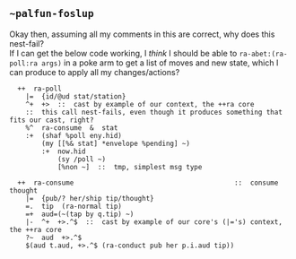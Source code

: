 ## `~palfun-foslup`
Okay then, assuming all my comments in this are correct, why does this nest-fail?  
If I can get the below code working, I *think* I should be able to `ra-abet:(ra-poll:ra args)` in a poke arm to get a list of moves and new state, which I can produce to apply all my changes/actions?

```
  ++  ra-poll
    |=  {id/@ud stat/station}
    ^+  +>  ::  cast by example of our context, the ++ra core
    ::  this call nest-fails, even though it produces something that fits our cast, right?
    %^  ra-consume  &  stat
    :+  (shaf %poll eny.hid)
        (my [[%& stat] *envelope %pending] ~)
        :+  now.hid
            (sy /poll ~)
            [%non ~]  ::  tmp, simplest msg type

  ++  ra-consume                                        ::  consume thought
    |=  {pub/? her/ship tip/thought}
    =.  tip  (ra-normal tip)
    =+  aud=(~(tap by q.tip) ~)
    |-  ^+  +>.^$  ::  cast by example of our core's (|='s) context, the ++ra core
    ?~  aud  +>.^$
    $(aud t.aud, +>.^$ (ra-conduct pub her p.i.aud tip))
```